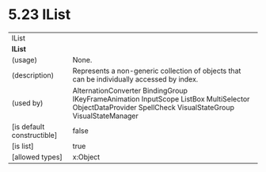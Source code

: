 <html dir="LTR" xmlns:mshelp="http://msdn.microsoft.com/mshelp" xmlns:ddue="http://ddue.schemas.microsoft.com/authoring/2003/5" xmlns:xlink="http://www.w3.org/1999/xlink" xmlns:tool="http://www.microsoft.com/tooltip">

<body>
 <input type="hidden" id="userDataCache" class="userDataStyle">
 <input type="hidden" id="hiddenScrollOffset">
 <img id="dropDownImage" style="display:none; height:0; width:0;" src="../local/drpdown.gif">
 <img id="dropDownHoverImage" style="display:none; height:0; width:0;" src="../local/drpdown_orange.gif">
 <img id="collapseImage" style="display:none; height:0; width:0;" src="../local/collapse.gif">
 <img id="expandImage" style="display:none; height:0; width:0;" src="../local/exp.gif">
 <img id="collapseAllImage" style="display:none; height:0; width:0;" src="../local/collall.gif">
 <img id="expandAllImage" style="display:none; height:0; width:0;" src="../local/expall.gif">
 <img id="copyImage" style="display:none; height:0; width:0;" src="../local/copycode.gif">
 <img id="copyHoverImage" style="display:none; height:0; width:0;" src="../local/copycodeHighlight.gif">
 <div id="header"><h1 class="heading">5.23 IList</h1></div>

 <div id="mainSection">
 <div id="mainBody">
 <div id="allHistory" class="saveHistory" onsave="saveAll()" onload="loadAll()"></div>
 <p xmlns:wsd="http://wsdev.schemas.microsoft.com/authoring/2008/2" xmlns:msxsl="urn:schemas-microsoft-com:xslt" xmlns:script="urn:script" xmlns:build="urn:build">
 </p>
 <div id="sectionSection0" class="section" name="collapseableSection">
 <content xmlns="http://ddue.schemas.microsoft.com/authoring/2003/5" xmlns:wsd="http://wsdev.schemas.microsoft.com/authoring/2008/2" xmlns:msxsl="urn:schemas-microsoft-com:xslt" xmlns:script="urn:script" xmlns:build="urn:build">
 </content>
 </div>
 <div id="sectionSection1" class="section" name="collapseableSection">
 <content xmlns="http://ddue.schemas.microsoft.com/authoring/2003/5" xmlns:wsd="http://wsdev.schemas.microsoft.com/authoring/2008/2" xmlns:msxsl="urn:schemas-microsoft-com:xslt" xmlns:script="urn:script" xmlns:build="urn:build">
 <table class="ProtocolAuthoredTable" xmlns="">
 <tr><td colspan="2">
<mshelp:link keywords="7a233194-66e5-4f96-9d64-3f9efa0be8a9" tabindex="0">IList</mshelp:link> </td>
 </tr>
 <tr><td colspan="2">
 <b>IList</b> </td>
 </tr>
 <tr><td><div class="indent0">(usage)</div></td>
 <td>None.</td>
 </tr>
 <tr><td><div class="indent0">(description)</div></td>
 <td>Represents a non-generic collection of objects that can be individually accessed by index.</td>
 </tr>
 <tr><td><div class="indent0">(used by)</div></td>
 <td><mshelp:link keywords="dc88298f-a260-4cfa-8c5f-fb2833859b1d" tabindex="0">AlternationConverter</mshelp:link> <mshelp:link keywords="5ef2a58e-b1fe-48ae-9aed-cad06b82643d" tabindex="0">BindingGroup</mshelp:link> <mshelp:link keywords="605fb495-38da-4d2b-b9b4-b80b84d2f5be" tabindex="0">IKeyFrameAnimation</mshelp:link> <mshelp:link keywords="43440f79-f024-4fb5-abcb-3bad50079cbe" tabindex="0">InputScope</mshelp:link> <mshelp:link keywords="7ffd3f72-bc36-44d0-b7e6-c836ba698b9b" tabindex="0">ListBox</mshelp:link> <mshelp:link keywords="d47741f6-a8db-42a3-9aab-a5f892cf3b49" tabindex="0">MultiSelector</mshelp:link> <mshelp:link keywords="88e0062e-76fb-4375-80d1-98afd9d7a04d" tabindex="0">ObjectDataProvider</mshelp:link> <mshelp:link keywords="53a6e65f-3d9e-407d-960e-a403cc0e7bdf" tabindex="0">SpellCheck</mshelp:link> <mshelp:link keywords="ab8136d0-cd2d-43bb-8c54-7d69559b6112" tabindex="0">VisualStateGroup</mshelp:link> <mshelp:link keywords="148ba113-cfc1-4ecc-b2d1-4379718c1d99" tabindex="0">VisualStateManager</mshelp:link></td>
 </tr>
 <tr><td><div class="indent0">[is default constructible]</div></td>
 <td>false</td>
 </tr>
 <tr><td><div class="indent0">[is list]</div></td>
 <td>true</td>
 </tr>
 <tr><td><div class="indent0">[allowed types]</div></td>
 <td><mshelp:link keywords="c0d383e4-fcdb-4546-a06b-81c262fe2a5e" tabindex="0">x:Object</mshelp:link></td>
 </tr>
</table>
 </content>
 </div>
 <!--[if gte IE 5]>
 <tool:tip element="languageFilterToolTip" avoidmouse="false"/>
 <![endif]-->
 </div>
 <a name="feedback"></a><span></span>
 </div>
</body></html>
